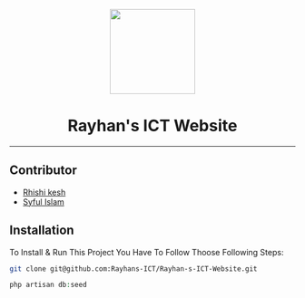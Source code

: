 <p align="center">
    <a href="https://rayhansict.com/" target="_blank">
        <img src="https://rayhansict.com/wp-content/uploads/2020/08/logo.png" width="150px">
    </a>
    <h1 align="center">Rayhan's ICT Website</h1>
</p>

---

## Contributor

-   <a href="https://github.com/rhishi-kesh" target="_blank">Rhishi kesh</a>
-   <a href="https://github.com/syful2021" target="_blank">Syful Islam</a>

## Installation

To Install & Run This Project You Have To Follow Thoose Following Steps:

```sh
git clone git@github.com:Rayhans-ICT/Rayhan-s-ICT-Website.git
```

```php
php artisan db:seed
```
